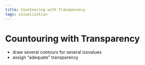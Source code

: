 ```yaml
---
title: Countouring with Transparency
tags: visualization
---
```


# Countouring with Transparency
- draw several contours for several isovalues
- assign “adequate” transparency


















